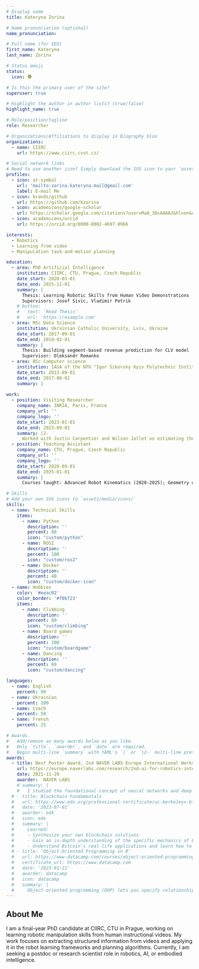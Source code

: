 ```yaml
---
# Display name
title: Kateryna Zorina

# Name pronunciation (optional)
name_pronunciation: 

# Full name (for SEO)
first_name: Kateryna
last_name: Zorina

# Status emoji
status:
  icon: 🕵

# Is this the primary user of the site?
superuser: true

# Highlight the author in author lists? (true/false)
highlight_name: true

# Role/position/tagline
role: Researcher

# Organizations/Affiliations to display in Biography blox
organizations:
  - name: CIIRC
    url: https://www.ciirc.cvut.cz/

# Social network links
# Need to use another icon? Simply download the SVG icon to your `assets/media/icons/` folder.
profiles:
  - icon: at-symbol
    url: 'mailto:zorina.kateryna.mail@gmail.com'
    label: E-mail Me
  - icon: brands/github
    url: https://github.com/kzorina
  - icon: academicons/google-scholar
    url: https://scholar.google.com/citations?user=MaA_3OsAAAAJ&hl=en&oi=ao
  - icon: academicons/orcid
    url: https://orcid.org/0000-0002-4697-8966

interests:
  - Robotics
  - Learning from video
  - Manipulation task-and-motion planning

education:
  - area: PhD Artificial Intelligence
    institution: CIIRC, CTU, Prague, Czech Republic
    date_start: 2020-03-01
    date_end: 2025-11-01
    summary: |
      Thesis: Learning Robotic Skills from Human Video Demonstrations
      Supervisors: Josef Sivic, Vladimir Petrik 
    # button:
    #   text: 'Read Thesis'
    #   url: 'https://example.com'
  - area: MSc Data Science
    institution: Ukrainian Catholic University, Lviv, Ukraine
    date_start: 2017-09-01
    date_end: 2019-02-01
    summary: |
      Thesis: Building segment-based revenue prediction for CLV model
      Supervisor: Oleksandr Romanko
  - area: BSc Computer science
    institution: IASA of the NTU "Igor Sikorsky Kyiv Polytechnic Institute", Kyiv, Ukraine
    date_start: 2013-09-01
    date_end: 2017-06-01
    summary: |
      
work:
  - position: Visiting Researcher
    company_name: INRIA, Paris, France
    company_url: ''
    company_logo: ''
    date_start: 2023-01-01
    date_end: 2023-09-01
    summary: |2-
      Worked with Justin Carpentier and Wilson Jallet on estimating the 3D human pose from video and integrating it into the optimal control pipeline. The work included processing 2D video frames with SOTA methods, developing the evaluation metrics, developing custom costs for OCP setup and comparing with baselines.
  - position: Teaching Assistant
    company_name: CTU, Prague, Czech Republic
    company_url: ''
    company_logo: ''
    date_start: 2020-09-01
    date_end: 2025-01-01
    summary: |
      Courses taught: Advanced Robot Kinematics (2020-2025); Geometry of Computer Vision and Graphics 2021.

# Skills
# Add your own SVG icons to `assets/media/icons/`
skills:
  - name: Technical Skills
    items:
      - name: Python
        description: ''
        percent: 80
        icon: "custom/python"
      - name: ROS2
        description: ''
        percent: 100
        icon: "custom/ros2"
      - name: Docker
        description: ''
        percent: 40
        icon: "custom/docker-icon"
  - name: Hobbies
    color: '#eeac02'
    color_border: '#f0bf23'
    items:
      - name: Climbing
        description: ''
        percent: 80
        icon: "custom/climbing"
      - name: Board games
        description: ''
        percent: 100
        icon: "custom/boardgame"
      - name: Dancing
        description: ''
        percent: 80
        icon: "custom/dancing"

languages:
  - name: English
    percent: 90
  - name: Ukrainian
    percent: 100
  - name: Czech
    percent: 50
  - name: French
    percent: 25

# Awards.
#   Add/remove as many awards below as you like.
#   Only `title`, `awarder`, and `date` are required.
#   Begin multi-line `summary` with YAML's `|` or `|2-` multi-line prefix and indent 2 spaces below.
awards:
  - title: Best Poster Award, 2nd NAVER LABS Europe International Workshop on AI for Robotics 
    url: https://europe.naverlabs.com/research/2nd-ai-for-robotics-international-workshop-2021/
    date: 2021-11-29
    awarder:  NAVER LABS
    # summary: |
    #   I studied the foundational concept of neural networks and deep learning. By the end, I was familiar with the significant technological trends driving the rise of deep learning; build, train, and apply fully connected deep neural networks; implement efficient (vectorized) neural networks; identify key parameters in a neural network’s architecture; and apply deep learning to your own applications.
  # - title: Blockchain Fundamentals
  #   url: https://www.edx.org/professional-certificate/uc-berkeleyx-blockchain-fundamentals
  #   date: '2023-07-01'
  #   awarder: edX
  #   icon: edx
  #   summary: |
  #     Learned:
  #     - Synthesize your own blockchain solutions
  #     - Gain an in-depth understanding of the specific mechanics of Bitcoin
  #     - Understand Bitcoin’s real-life applications and learn how to attack and destroy Bitcoin, Ethereum, smart contracts and Dapps, and alternatives to Bitcoin’s Proof-of-Work consensus algorithm
  # - title: 'Object-Oriented Programming in R'
  #   url: https://www.datacamp.com/courses/object-oriented-programming-with-s3-and-r6-in-r
  #   certificate_url: https://www.datacamp.com
  #   date: '2023-01-21'
  #   awarder: datacamp
  #   icon: datacamp
  #   summary: |
  #     Object-oriented programming (OOP) lets you specify relationships between functions and the objects that they can act on, helping you manage complexity in your code. This is an intermediate level course, providing an introduction to OOP, using the S3 and R6 systems. S3 is a great day-to-day R programming tool that simplifies some of the functions that you write. R6 is especially useful for industry-specific analyses, working with web APIs, and building GUIs.
---
```


## About Me

I am a final-year PhD candidate at CIIRC, CTU in Prague, working on learning robotic manipulation skills from human instructional videos. My work focuses on extracting structured information from videos and applying it in the robot learning frameworks and planning algorithms. Currently, I am seeking a postdoc or research scientist role in robotics, AI, or embodied intelligence.
